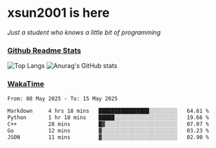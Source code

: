 # xsun2001 is here

*Just a student who knows a little bit of programming*

### [Github Readme Stats](https://github.com/anuraghazra/github-readme-stats)

![Top Langs](https://github-readme-stats.vercel.app/api/top-langs/?username=xsun2001&layout=compact&theme=radical) ![Anurag's GitHub stats](https://github-readme-stats.vercel.app/api?username=xsun2001&show_icons=true&theme=radical)

### [WakaTime](https://wakatime.com)

<!--START_SECTION:waka-->

```txt
From: 08 May 2025 - To: 15 May 2025

Markdown     4 hrs 18 mins   ████████████████░░░░░░░░░   64.61 %
Python       1 hr 18 mins    █████░░░░░░░░░░░░░░░░░░░░   19.66 %
C++          28 mins         █▓░░░░░░░░░░░░░░░░░░░░░░░   07.07 %
Go           12 mins         ▓░░░░░░░░░░░░░░░░░░░░░░░░   03.23 %
JSON         11 mins         ▓░░░░░░░░░░░░░░░░░░░░░░░░   02.90 %
```

<!--END_SECTION:waka-->
